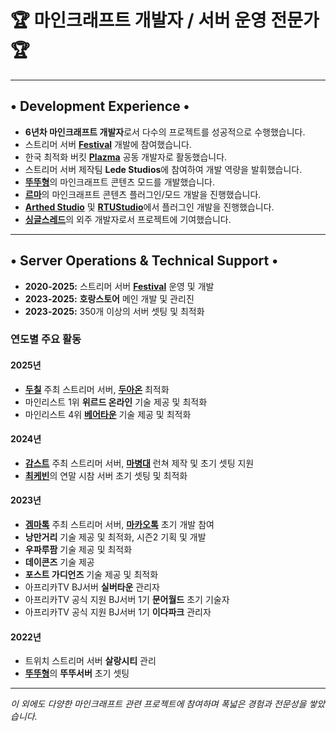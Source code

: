 # 🏆 마인크래프트 개발자 / 서버 운영 전문가 🏆

---

## • Development Experience •

* **6년차 마인크래프트 개발자**로서 다수의 프로젝트를 성공적으로 수행했습니다.
* 스트리머 서버 [**Festival**](https://site.rtuserver.kr) 개발에 참여했습니다.
* 한국 최적화 버킷 [**Plazma**](https://github.com/PlazmaMC/PlazmaBukkit) 공동 개발자로 활동했습니다.
* 스트리머 서버 제작팀 **Lede Studios**에 참여하여 개발 역량을 발휘했습니다.
* [**뚜뚜형**](https://youtube.com/@2ddu)의 마인크래프트 콘텐츠 모드를 개발했습니다.
* [**르마**](https://youtube.com/@RmaGodH)의 마인크래프트 콘텐츠 플러그인/모드 개발을 진행했습니다.
* [**Arthed Studio**](https://github.com/Arthed-Studios) 및 [**RTUStudio**](https://github.com/RTUStudio)에서 플러그인 개발을 진행했습니다.
* [**싱글스레드**](https://www.singlethread.studio/)의 외주 개발자로서 프로젝트에 기여했습니다.

---

## • Server Operations & Technical Support •

* **2020-2025:** 스트리머 서버 [**Festival**](https://site.rtuserver.kr) 운영 및 개발
* **2023-2025:** **호랑스토어** 메인 개발 및 관리진
* **2023-2025:** 350개 이상의 서버 셋팅 및 최적화

### 연도별 주요 활동

#### 2025년

* [**두칠**](https://www.youtube.com/@두칠이의게임방송) 주최 스트리머 서버, [**두아온**](https://gall.dcinside.com/mini/board/view/?id=soopvirtualstreamer&no=1425917) 최적화
* 마인리스트 1위 **위르드 온라인** 기술 제공 및 최적화
* 마인리스트 4위 [**베어타운**](https://www.beartown.kr/) 기술 제공 및 최적화</p>

#### 2024년
* [**감스트**](https://www.youtube.com/@gamst6217) 주최 스트리머 서버, [**마병대**](https://namu.wiki/w/감스트/마병대/마병대%20시즌%201) 런쳐 제작 및 초기 셋팅 지원
* [**최케빈**](https://youtube.com/@kevinstudio1)의 연말 시참 서버 초기 셋팅 및 최적화

#### 2023년

* [**겜마톡**](https://www.youtube.com/@근성마톡) 주최 스트리머 서버, [**마카오톡**](https://namu.wiki/w/마카오톡) 초기 개발 참여
* **낭만거리** 기술 제공 및 최적화, 시즌2 기획 및 개발
* **우파루팜** 기술 제공 및 최적화
* **데이콘즈** 기술 제공
* **포스트 가디언즈** 기술 제공 및 최적화
* 아프리카TV BJ서버 **실버타운** 관리자
* 아프리카TV 공식 지원 BJ서버 1기 **문어월드** 초기 기술자
* 아프리카TV 공식 지원 BJ서버 1기 **이다파크** 관리자

#### 2022년

* 트위치 스트리머 서버 **살랑시티** 관리
* [**뚜뚜형**](https://youtube.com/@2ddu)의 **뚜뚜서버** 초기 셋팅

---

_이 외에도 다양한 마인크래프트 관련 프로젝트에 참여하며 폭넓은 경험과 전문성을 쌓았습니다._
